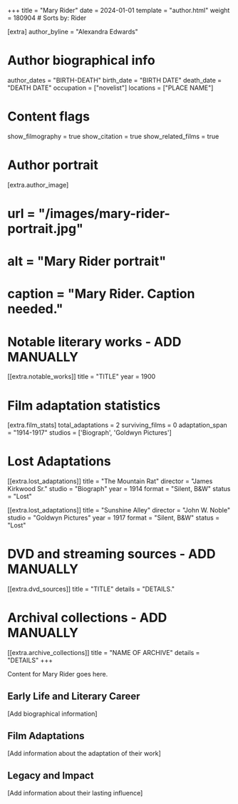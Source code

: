 +++
title = "Mary Rider"
date = 2024-01-01
template = "author.html"
weight = 180904  # Sorts by: Rider

[extra]
author_byline = "Alexandra Edwards"

# Author biographical info
author_dates = "BIRTH-DEATH"
birth_date = "BIRTH DATE"
death_date = "DEATH DATE"
occupation = ["novelist"]
locations = ["PLACE NAME"]

# Content flags
show_filmography = true
show_citation = true
show_related_films = true

# Author portrait
[extra.author_image]
# url = "/images/mary-rider-portrait.jpg"
# alt = "Mary Rider portrait"
# caption = "Mary Rider. Caption needed."

# Notable literary works - ADD MANUALLY
[[extra.notable_works]]
title = "TITLE"
year = 1900

# Film adaptation statistics
[extra.film_stats]
total_adaptations = 2
surviving_films = 0
adaptation_span = "1914-1917"
studios = ['Biograph', 'Goldwyn Pictures']
# Lost Adaptations
[[extra.lost_adaptations]]
title = "The Mountain Rat"
director = "James Kirkwood Sr."
studio = "Biograph"
year = 1914
format = "Silent, B&W"
status = "Lost"

[[extra.lost_adaptations]]
title = "Sunshine Alley"
director = "John W. Noble"
studio = "Goldwyn Pictures"
year = 1917
format = "Silent, B&W"
status = "Lost"


# DVD and streaming sources - ADD MANUALLY
[[extra.dvd_sources]]
title = "TITLE"
details = "DETAILS."

# Archival collections - ADD MANUALLY
[[extra.archive_collections]]
title = "NAME OF ARCHIVE"
details = "DETAILS"
+++

Content for Mary Rider goes here. 

## Early Life and Literary Career

[Add biographical information]

## Film Adaptations

[Add information about the adaptation of their work]

## Legacy and Impact

[Add information about their lasting influence]
